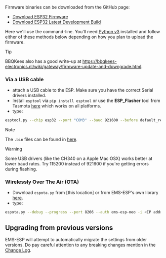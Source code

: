 Firmware binaries can be downloaded from the GitHub page:

- [Download ESP32 Firmware](https://github.com/emsesp/EMS-ESP32/releases/latest)
- [Download ESP32 Latest Development Build](https://github.com/emsesp/EMS-ESP32/releases/tag/latest)

Here we'll use the command-line. You'll need [Python v3](https://www.python.org/downloads/) installed and follow either of these methods below depending on how you plan to upload the firmware.

> [!TIP]
> BBQKees also has a good write-up at https://bbqkees-electronics.nl/wiki/gateway/firmware-update-and-downgrade.html.

### Via a USB cable

- attach a USB cable to the ESP. Make sure you have the correct Serial drivers installed.
- Install `esptool` via `pip install esptool` or use the **ESP_Flasher** tool from Tasmota [here](https://github.com/Jason2866/ESP_Flasher/releases/latest) which works on all platforms.
- type:

```sh
esptool.py --chip esp32 --port "COM3" --baud 921600 --before default_reset --after hard_reset write_flash -z --flash_mode dio --flash_freq 40m --flash_size detect 0x1000 bootloader_dio_40m.bin 0x8000 partitions.bin 0xe000 boot_app0.bin 0x10000 <firmware.bin>
```

> [!NOTE]
> The `.bin` files can be found in [here](https://github.com/emsesp/EMS-ESP32/tree/main/scripts).

> [!WARNING]
> Some USB drivers (like the CH340 on a Apple Mac OSX) works better at lower baud rates. Try 115200 instead of 921600 if you're getting errors during flashing.

### Wirelessly Over The Air (OTA)

- Download `espota.py` from [this location] or from EMS-ESP's own library [here](https://github.com/emsesp/EMS-ESP32/tree/main/scripts).
- type:

```sh
espota.py --debug --progress --port 8266 --auth ems-esp-neo -i <IP address> -f <firmware.bin>
```

## Upgrading from previous versions

EMS-ESP will attempt to automatically migrate the settings from older versions. Do pay careful attention to any breaking changes mention in the [Change Log](https://github.com/emsesp/EMS-ESP32/blob/main/CHANGELOG.md).
